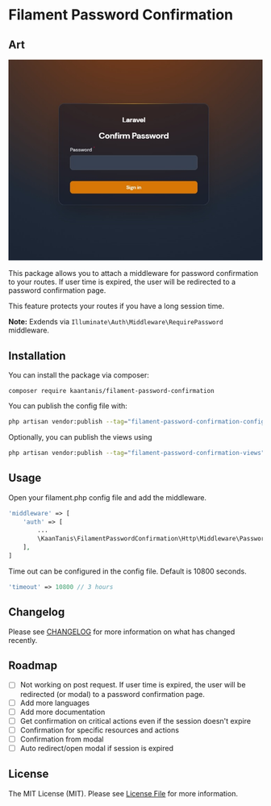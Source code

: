 # Filament Password Confirmation

## Art

![Screenshot](https://raw.githubusercontent.com/KaanTanis/filament-password-confirmation/main/art/login-page.jpg)

This package allows you to attach a middleware for password confirmation to your routes. 
If user time is expired, the user will be redirected to a password confirmation page.

This feature protects your routes if you have a long session time.

**Note:** Exdends via `Illuminate\Auth\Middleware\RequirePassword` middleware.

## Installation

You can install the package via composer:

```bash<
composer require kaantanis/filament-password-confirmation
```

You can publish the config file with:

```bash
php artisan vendor:publish --tag="filament-password-confirmation-config"
```

Optionally, you can publish the views using

```bash
php artisan vendor:publish --tag="filament-password-confirmation-views"
```

## Usage

Open your filament.php config file and add the middleware.
```php
'middleware' => [
    'auth' => [
        ...
        \KaanTanis\FilamentPasswordConfirmation\Http\Middleware\PasswordConfirmationMiddleware::class
    ],
]
```

Time out can be configured in the config file. Default is 10800 seconds.
```php
'timeout' => 10800 // 3 hours
```

## Changelog

Please see [CHANGELOG](CHANGELOG.md) for more information on what has changed recently.

## Roadmap

- [ ] Not working on post request. If user time is expired, the user will be redirected (or modal) to a password confirmation page.
- [ ] Add more languages
- [ ] Add more documentation
- [ ] Get confirmation on critical actions even if the session doesn't expire
- [ ] Confirmation for specific resources and actions
- [ ] Confirmation from modal
- [ ] Auto redirect/open modal if session is expired

## License

The MIT License (MIT). Please see [License File](LICENSE.md) for more information.
